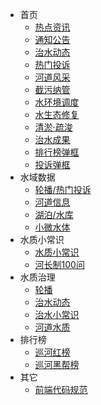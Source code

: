 * 首页
  * [热点资讯](public/hotnews.md)
  * [通知公告](public/notice.md)
  * [治水动态](public/manage.md)
  * [热门投诉](public/hotTask.md)
  * [河道风采](public/scenary.md)
  * [截污纳管](public/jieTop.md)
  * [水环境调度](public/waterTop.md)
  * [水生态修复](public/repairTop.md)
  * [清淤·疏浚](public/qingTop.md)
  * [治水成果](public/river.md)
  * [排行榜弹框](public/rank.md)
  * [投诉弹框](public/task.md)
* 水域数据
  * [轮播/热门投诉](public/waterPic.md)
  * [河道信息](public/riverList.md)
  * [湖泊/水库](public/lake.md)
  * [小微水体](public/swater.md)
* 水质小常识
  * [水质小常识](public/KnowPage.md)
  * [河长制100问](public/hundred.md)
* 水质治理
  * [轮播](public/governbanner.md)
  * [治水动态](public/manage.md)
  * [治水小常识](public/manages.md)
  * [河道水质](public/WaterQualityList.md)
* 排行榜
  * [巡河红榜](public/rankred.md)
  * [巡河黑帮榜](public/rankblack.md)
* 其它
  * [前端代码规范](public/web.md)
  